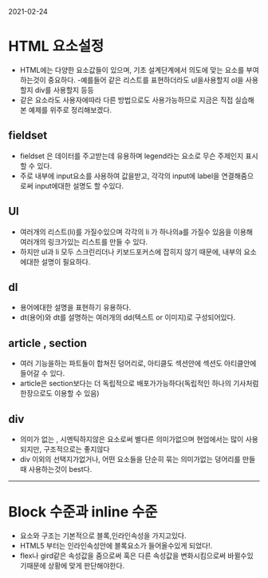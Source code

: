 2021-02-24
# HTML 요소설정
- HTML에는 다양한 요소값들이 있으며, 기초 설계단계에서 의도에 맞는 요소를 부여하는것이 중요하다.
    -예를들어 같은 리스트를 표현하더라도 ul을사용할지 ol을 사용할지 div를 사용할지 등등
- 같은 요소라도 사용자에따라 다른 방법으로도 사용가능하므로 지금은 직접 실습해본 예제를 위주로 정리해보겠다.

## fieldset
- fieldset 은 데이터를 주고받는데 유용하며 legend라는 요소로 무슨 주제인지 표시할 수 있다.
- 주로 내부에 input요소를 사용하여 값을받고, 각각의 input에 label을 연결해줌으로써 input에대한 설명도 할 수있다.

## Ul
- 여러개의 리스트(li)를 가질수있으며 각각의 li 가 하나의a를 가질수 있음을 이용해 여러개의 링크가있는 리스트를 만들 수 있다.
- 하지만 ul과 li 모두 스크린리더나 키보드포커스에 잡히지 않기 때문에, 내부의 요소에대한 설명이 필요하다.

## dl
- 용어에대한 설명을 표현하기 유용하다.
- dt(용어)와 dt를 설명하는 여러개의 dd(텍스트 or 이미지)로 구성되어있다.

## article , section
- 여러 기능을하는 파트들이 합쳐진 덩어리로, 아티클도 섹션안에 섹션도 아티클안에 들어갈 수 있다.
- article은 section보다는 더 독립적으로 배포가가능하다(독립적인 하나의 기사처럼 한장으로도 이용할 수 있음)

## div
- 의미가 없는 , 시멘틱하지않은 요소로써 별다른 의미가없으며 현업에서는 많이 사용되지만, 구조적으로는 좋지않다
- div 이외의 선택지가없거나, 어떤 요소들을 단순히 묶는 의미가없는 덩어리를 만들때 사용하는것이 best다.
---

# Block 수준과 inline 수준
- 요소와 구조는 기본적으로 블록,인라인속성을 가지고있다.
- HTML5 부터는 인라인속성안에 블록요소가 들어올수있게 되었다!.
- flex나 gird같은 속성값을 줌으로써 혹은 다른 속성값을 변화시킴으로써 바뀔수있기때문에 상황에 맞게 판단해야한다.
